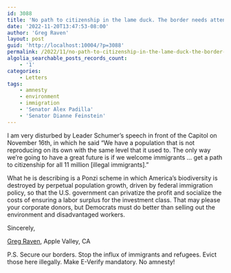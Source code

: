 ```yaml
---
id: 3088
title: 'No path to citizenship in the lame duck. The border needs attention.'
date: '2022-11-20T13:47:53-08:00'
author: 'Greg Raven'
layout: post
guid: 'http://localhost:10004/?p=3088'
permalink: /2022/11/no-path-to-citizenship-in-the-lame-duck-the-border-needs-attention/
algolia_searchable_posts_records_count:
    - '1'
categories:
    - Letters
tags:
    - amnesty
    - environment
    - immigration
    - 'Senator Alex Padilla'
    - 'Senator Dianne Feinstein'
---
```


I am very disturbed by Leader Schumer’s speech in front of the Capitol on November 16th, in which he said “We have a population that is not reproducing on its own with the same level that it used to. The only way we’re going to have a great future is if we welcome immigrants … get a path to citizenship for all 11 million \[illegal immigrants\].”

What he is describing is a Ponzi scheme in which America’s biodiversity is destroyed by perpetual population growth, driven by federal immigration policy, so that the U.S. government can privatize the profit and socialize the costs of ensuring a labor surplus for the investment class. That may please your corporate donors, but Democrats must do better than selling out the environment and disadvantaged workers.

Sincerely,

[Greg Raven](https://www.gregraven.org/), Apple Valley, CA

P.S. Secure our borders. Stop the influx of immigrants and refugees. Evict those here illegally. Make E-Verify mandatory. No amnesty!